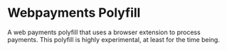# Webpayments Polyfill

A web payments polyfill that uses a browser extension to process payments. This polyfill is highly experimental, at least for the time being.
